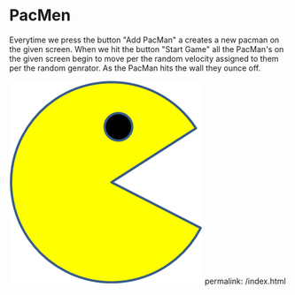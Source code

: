 # PacMen
Everytime we press the button "Add PacMan" a creates a new pacman on the given screen. When we hit the button "Start Game" all the PacMan's on the given screen begin to move per the random velocity assigned to them per the random genrator. As the PacMan hits the wall they ounce off.

<img src="PacMan1.png">
permalink: /index.html
